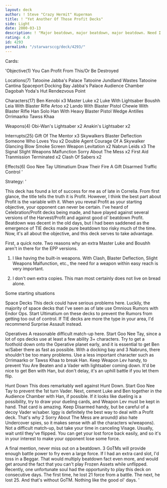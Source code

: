 ```yaml
---
layout: deck
author: ! Steve "Crazy Hermit" Kuperman
title: ! "Yet Another Of Those Profit Decks"
side: Light
date: 2000-03-13
description: ! "Major beatdown, major beatdown, major beatdown. Need I say more?"
rating: 4.0
id: 4293
permalink: "/starwarsccg/deck/4293/"
---
```

Cards: 

'Objective(1)
You Can Profit From This/Or Be Destroyed

Locations(7)
Tatooine Jabba's Palace
Tatooine Jundland Wastes
Tatooine Cantina
Spaceport Docking Bay
Jabba's Palace Audience Chamber
Dagobah Yoda's Hut
Rendezvous Point

Characters(17)
Ben Kenobi x3
Master Luke x2
Luke With Lightsaber
Boushh
Leia With Blaster Rifle
Artoo x2
Lando With Blaster Pistol
Chewie With Blaster Rifle
Han Solo
Han With Heavy Blaster Pistol
Wedge Antilles
Orrimaarko
Tawss Khaa

Weapons(4)
Obi-Wan's Lightsaber x2
Anakin's Lightsaber x2

Interrupts(25)
Gift Of The Mentor x3
Skywalkers
Blaster Deflection
Someone Who Loves You x2
Double Agent
Courage Of A Skywalker
Glancing Blow
Smoke Screen
Weapon Levitation x2
Nabrun Leids x3
The Signal
Slight Weapons Malfunction
Sorry About The Mess x2
First Aid
Tranmission Terminated x2
Clash Of Sabers x2

Effects(6)
Goo Nee Tay
Ultimatium
Draw Their Fire
A Gift
Disarmed
Traffic Control '

Strategy: '

This deck has found a lot of success for me as of late in Correlia. From first glance, the title tells the truth it is Profit. However, I think the best part about Profit is the variable with it. When you reveal Profit as your starting objective, your opponent can never be certain. I've heard of Celebration/Profit decks being made, and have played against several versions of the Harvest/Profit and against good ol' beatdown Profit. Beatdown was decent in the old days, but I had been saddened as the emergence of TIE decks made pure beatdown too risky much of the time. Now, it's all about the objective, and this deck serves to take advantage.

First, a quick note. Two reasons why an extra Master Luke and Boushh aren't in there for the EPP versions.

1) I like having the built-in weapons. With Clash, Blaster Deflection, Slight Weapons Malfunction, etc., the need for a weapon within easy reach is very important.

2) I don't own extra copies. This man most certainly does not live on bread alone.

Some starting situations

Space Decks This deck could have serious problems here. Luckily, the majority of space decks that I've seen as of late use Omnious Rumors with Endor Ops. Start Ultimatium on these decks to prevent the Rumors from getting too out of control. If TIE decks are more the type in your area, I'd recommend Surprise Assault instead.

Operatives A reasonable difficult match-up here. Start Goo Nee Tay, since a lot of ops decks use at least a few ability 3+ characters. Try to get a foothold down onto the Operative planet early, and it is essential to get Ben w/Saber there as fast as possible. With a docking bay and 3 Nabruns, there shouldn't be too many problems. Use a less important character such as Orrimaarko or Tawss Khaa to break Han. Keep Weapon Lev handy, to prevent You Are Beaten and a Vader with lightsaber coming down. It'd be nice to get Ben with Han, but don't delay, it's an uphill battle if you let them flip.

Hunt Down This does remarkably well against Hunt Down. Start Goo Nee Tay to prevent the 1st turn Vader. Next, cement Luke and Ben together in the Audience Chamber with Han, if possible. If it looks like dueling is a possibility, try to draw your dueling cards, and Weapon Lev must be kept in hand. That card is amazing. Keep Disarmed handy, but be careful of a decoy Vader w/saber. Iggy is definitely the best way to deal with a Profit deck. That's why 2 Sorry About The Mess are around(I also hate Undercover spies, so it makes sense with all the characters w/weapons). Not a difficult match-up, but take your time in canceling Visage. Usually, wait until they've flipped. You can get your lost force back easily, and so it's in your interest to make your opponent lose some force.


A final mention, never miss out on a beatdown. 3 GoTMs will provide enough battle power to fry even a large force. If I had an extra card slot, I'd toss in a Beggar. That would multiply beatdown fact even more, and would get around the fact that you can't play Frozen Assets while unflipped. Recently, one unfortunate soul had the opportunity to play this deck on consecutive days. The first time, he lost 21 force from a battle. The next, he lost 25. And that's without GoTM. Nothing like the good ol' days. '
